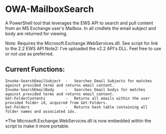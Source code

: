 # OWA-MailboxSearch
A PowerShell tool that leverages the EWS API to search and pull content from an MS Exchange user's Mailbox. In all cmdlets the email subject and body are returned for viewing.

Note: Requires the Microsoft.Exchange.WebServices.dll. See script for link to the 2.2 EWS API
Note2: I've uploaded the v2.2 API's DLL. Feel free to use or not use as preferred.


## Current Functions:
    Invoke-SearchEmailSubject  -   Searches Email Subjects for matches against provided terms and returns email content.
    Invoke-SearchEmailBody     -   Searches Email bodys for matches against provided terms and returns email content.
    Get-FolderContents         -   Returns all emails within the user provided folder id, acquired from Get-Folders.
    Get-Folders                -   Returns hash table containing all folder names and associated ids.
    
*The Microsoft.Exchange.WebServices.dll is now embedded within the script to make it more portable.
    



